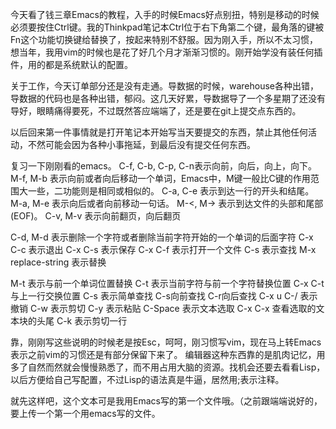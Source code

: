 今天看了钱三章Emacs的教程，入手的时候Emacs好点别扭，特别是移动的时候必须要按住Ctrl键。我的Thinkpad笔记本Ctrl位于右下角第二个键，最角落的键被Fn这个功能切换键给替换了，按起来特别不舒服。因为刚入手，所以不太习惯，想当年，我用vim的时候也是花了好几个月才渐渐习惯的。刚开始学没有装任何插件，用的都是系统默认的配置。

关于工作，今天订单部分还是没有走通。导数据的时候，warehouse各种出错，导数据的代码也是各种出错，郁闷。这几天好累，导数据导了一个多星期了还没有导好，眼睛痛得要死，不过既然答应端端了，还是要在git上提交点东西的。

以后回来第一件事情就是打开笔记本开始写当天要提交的东西，禁止其他任何活动，不然可能会因为各种小事拖延，到最后没有提交任何东西。

复习一下刚刚看的emacs。
C-f, C-b, C-p, C-n表示向前，向后，向上，向下。
M-f, M-b 表示向前或者向后移动一个单词，Emacs中，M键一般比C键的作用范围大一些，二功能则是相同或相似的。
C-a, C-e 表示到达一行的开头和结尾。
M-a, M-e 表示向后或者向前移动一句话。
M-<, M-> 表示到达文件的头部和尾部(EOF)。
C-v, M-v 表示向前翻页，向后翻页

C-d, M-d 表示删除一个字符或者删除当前字符开始的一个单词的后面字符
C-x C-c 表示退出
C-x C-s 表示保存
C-x C-f 表示打开一个文件
C-s 表示查找
M-x replace-string 表示替换

M-t 表示与前一个单词位置替换
C-t 表示当前字符与前一个字符替换位置
C-x C-t 与上一行交换位置
C-s 表示简单查找 C-s向前查找 C-r向后查找
C-x u C-/ 表示撤销
C-w 表示剪切
C-y 表示粘贴
C-Space 表示文本选取
C-x C-x 查看选取的文本块的头尾
C-k 表示剪切一行

靠，刚刚写这些说明的时候老是按Esc，呵呵，刚习惯写vim，现在马上转Emacs表示之前vim的习惯还是有部分保留下来了。
编辑器这种东西靠的是肌肉记忆，用多了自然而然就会慢慢熟悉了，而不用占用大脑的资源。找机会还要去看看Lisp，以后方便给自己写配置，不过Lisp的语法真是牛逼，居然用;表示注释。

就先这样吧，这个文本可是我用Emacs写的第一个文件哦。（之前跟端端说好的，要上传一个第一个用emacs写的文件。